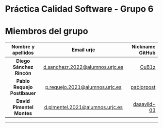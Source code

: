 # Práctica Calidad Software - Grupo 6

# Miembros del grupo
| Nombre y apellidos           | Email urjc | Nickname GitHub |
|:----------------------------:|:-----:|-------:|
| **Diego Sánchez Rincón**     | d.sanchezr.2022@alumnos.urjc.es | [CuB1z](https://github.com/CuB1z) |
| **Pablo Requejo Postlbauer** | p.requejo.2021@alumnos.urjc.es | [pablorpost](https://github.com/pablorpost) |
| **David Pimentel Montes**    | d.pimentel.2021@alumnos.urjc.es | [daaaviid-03](https://github.com/daaaviid-03) |

---
